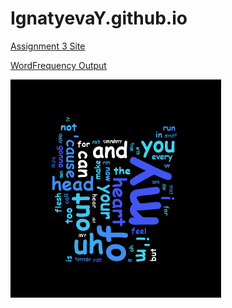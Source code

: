 # IgnatyevaY.github.io
[Assignment 3 Site](https://ignatyevay.github.io/Site/)

[WordFrequency Output](./Assignment%203/src/output.txt)

![wordcloud](./WordCloud/my-app/kitten_wordcloud.jpg)
